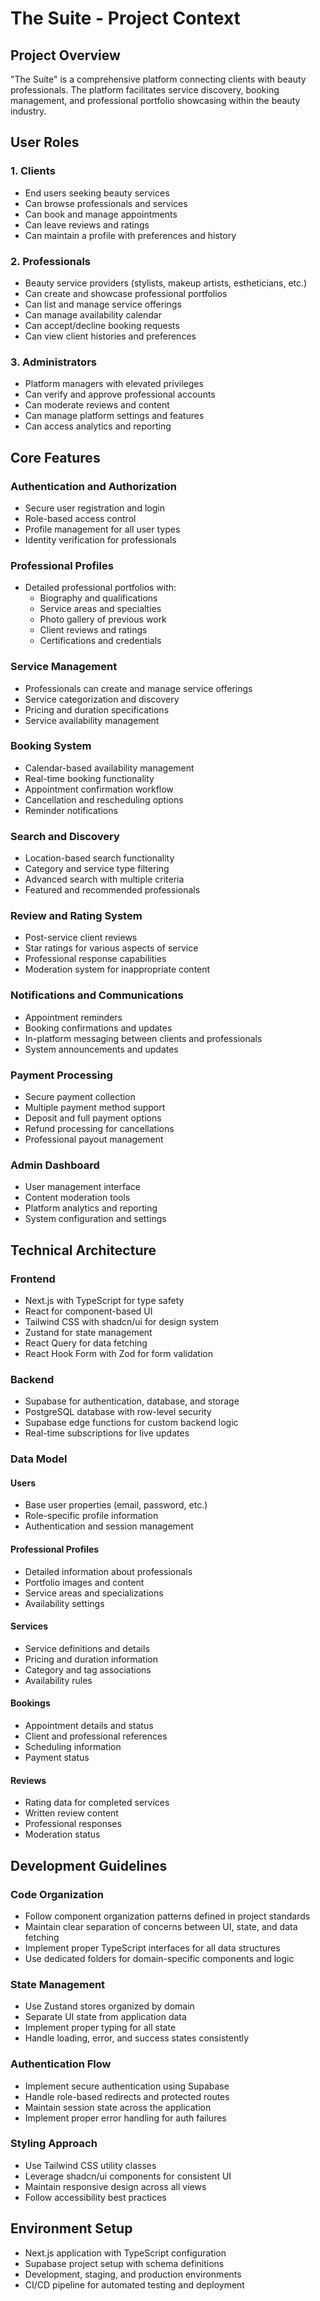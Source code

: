 # The Suite - Project Context

## Project Overview

"The Suite" is a comprehensive platform connecting clients with beauty professionals. The platform facilitates service discovery, booking management, and professional portfolio showcasing within the beauty industry.

## User Roles

### 1. Clients

- End users seeking beauty services
- Can browse professionals and services
- Can book and manage appointments
- Can leave reviews and ratings
- Can maintain a profile with preferences and history

### 2. Professionals

- Beauty service providers (stylists, makeup artists, estheticians, etc.)
- Can create and showcase professional portfolios
- Can list and manage service offerings
- Can manage availability calendar
- Can accept/decline booking requests
- Can view client histories and preferences

### 3. Administrators

- Platform managers with elevated privileges
- Can verify and approve professional accounts
- Can moderate reviews and content
- Can manage platform settings and features
- Can access analytics and reporting

## Core Features

### Authentication and Authorization

- Secure user registration and login
- Role-based access control
- Profile management for all user types
- Identity verification for professionals

### Professional Profiles

- Detailed professional portfolios with:
  - Biography and qualifications
  - Service areas and specialties
  - Photo gallery of previous work
  - Client reviews and ratings
  - Certifications and credentials

### Service Management

- Professionals can create and manage service offerings
- Service categorization and discovery
- Pricing and duration specifications
- Service availability management

### Booking System

- Calendar-based availability management
- Real-time booking functionality
- Appointment confirmation workflow
- Cancellation and rescheduling options
- Reminder notifications

### Search and Discovery

- Location-based search functionality
- Category and service type filtering
- Advanced search with multiple criteria
- Featured and recommended professionals

### Review and Rating System

- Post-service client reviews
- Star ratings for various aspects of service
- Professional response capabilities
- Moderation system for inappropriate content

### Notifications and Communications

- Appointment reminders
- Booking confirmations and updates
- In-platform messaging between clients and professionals
- System announcements and updates

### Payment Processing

- Secure payment collection
- Multiple payment method support
- Deposit and full payment options
- Refund processing for cancellations
- Professional payout management

### Admin Dashboard

- User management interface
- Content moderation tools
- Platform analytics and reporting
- System configuration and settings

## Technical Architecture

### Frontend

- Next.js with TypeScript for type safety
- React for component-based UI
- Tailwind CSS with shadcn/ui for design system
- Zustand for state management
- React Query for data fetching
- React Hook Form with Zod for form validation

### Backend

- Supabase for authentication, database, and storage
- PostgreSQL database with row-level security
- Supabase edge functions for custom backend logic
- Real-time subscriptions for live updates

### Data Model

#### Users

- Base user properties (email, password, etc.)
- Role-specific profile information
- Authentication and session management

#### Professional Profiles

- Detailed information about professionals
- Portfolio images and content
- Service areas and specializations
- Availability settings

#### Services

- Service definitions and details
- Pricing and duration information
- Category and tag associations
- Availability rules

#### Bookings

- Appointment details and status
- Client and professional references
- Scheduling information
- Payment status

#### Reviews

- Rating data for completed services
- Written review content
- Professional responses
- Moderation status

## Development Guidelines

### Code Organization

- Follow component organization patterns defined in project standards
- Maintain clear separation of concerns between UI, state, and data fetching
- Implement proper TypeScript interfaces for all data structures
- Use dedicated folders for domain-specific components and logic

### State Management

- Use Zustand stores organized by domain
- Separate UI state from application data
- Implement proper typing for all state
- Handle loading, error, and success states consistently

### Authentication Flow

- Implement secure authentication using Supabase
- Handle role-based redirects and protected routes
- Maintain session state across the application
- Implement proper error handling for auth failures

### Styling Approach

- Use Tailwind CSS utility classes
- Leverage shadcn/ui components for consistent UI
- Maintain responsive design across all views
- Follow accessibility best practices

## Environment Setup

- Next.js application with TypeScript configuration
- Supabase project setup with schema definitions
- Development, staging, and production environments
- CI/CD pipeline for automated testing and deployment
